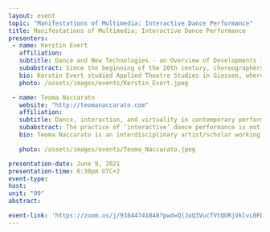 ```yaml
---
layout: event
topic: "Manifestations of Multimedia: Interactive Dance Performance"
title: Manifestations of Multimedia; Interactive Dance Performance
presenters:
 - name: Kerstin Evert
   affiliation: 
   subtitle: Dance and New Technologies - an Overview of Developments in the 20th CenturyDance and New Technologies - an Overview of Developments in the 20th Century
   subabstract: Since the beginning of the 20th century, choreographers and dancers in their artistic works have been seeking to engage with the new (media) technologies of their time. At the same time, these developments have repeatedly triggered controversial discussions about the role of the body in dance and in the technological context. In her lecture, Kerstin Evert will use choreographic works and examples of important choreographers such as Merce Cunningham or William Forsythe to give an overview of the essential themes, discourses and developments in dance in the 20th century, whose basic choreographic-technological ideas already refer to artistic approaches and projects currently taking place.
   bio: Kerstin Evert studied Applied Theatre Studies in Giessen, where she did her doctorate on the theme of “DanceLab - Contemporary Dance and New Technologies”. From 1997 to 2000, she was a doctoral candidate in the post-graduate program “Körper-Inszenierungen” at the Freie Universität Berlin. From 2002 to 2006, she worked as dramaturge at Kampnagel.Kerstin Evert founded the choreographic center K3 in Hamburg in August 2006, and has been the director of K3 | Tanzplan Hamburg since then. She was part of the co-management teams of the artistic-academic Graduate Schools "Assembly and Participation” (HCU, Fundus, K3) and “Performing Citizenship” (HCU, HAW, Fundus, K3) as well as of the research project PABR. Kerstin Evert is member of several juries and advisory boards and member of the board of the European Dancehouse Network.
   photo: /assets/images/events/Kerstin_Evert.jpeg

 - name: Teoma Naccarato
   website: "http://teomanaccarato.com"
   affiliation: 
   subtitle: Dance, interaction, and virtuality in contemporary performance
   subabstract: The practice of ‘interactive’ dance performance is not easily defined in its temporal or geographic scope. Narratives that trace the role of multimedia in dance often centre a particular canon of European and American choreographers in the genres of ballet and (post)modern dance whose work has been archived and disseminated via video and motion capture technologies. From the late 20th Century to present day, the proliferation of portable and low-cost devices for recording and biosensing, in tandem with user-friendly software and social media platforms, has reconfigured access to and participation in so-called ‘interactive’ dance for artists and audiences world-round. In the context of the pandemic, myriad dance artists are turning to live-stream performance, devising distributed and durational choreographies that echo and expand on developments in multimedia performance since the mid 1960s. With this swell of virtual (dance) encounters, the urgency of questions related to presence, proximity, mediation and materiality is palpable. In this lecture, choreographer Teoma Naccarato interweaves contemporary practices and perspectives on bodies and technology in (post)digital dance performance.
   bio: Teoma Naccarato is an interdisciplinary artist/scholar working at the intersection of choreography, technology, and performance philosophy. Her works for stage, screen, installation, and page investigate the body and identity in digital culture. A key performer in her work is the heart&#58 materially and metaphorically, the heart inspires questions about corporeal boundaries, agency, mediation, and representation. As a maker, thinker, and teacher, Naccarato embraces practices of care for difference, foregrounding tension as a source of innovation in cross-disciplinary creation and collaboration. </br></br> Naccarato’s choreography has been presented internationally at venues such as SummerWorks (Toronto), Tangente Danse (Montreal), Rapid Pulse (Chicago), the Hemispheric Institute Encuentro (Montreal / Rio de Janeiro / Bogota), ReNew (Copenhagen), Lake Studios (Berlin), and HfMT (Hamburg). Recent publications are featured in peer reviewed journals such as Performance Research, Tempo, Leonardo, and Performance Philosophy. As a Visiting Professor in Dance at various universities, Naccarato has led undergraduate and graduate level courses in choreography, contemporary dance, intermedia performance, and screendance. </br></br> Naccarato holds a PhD from the Centre for Dance Research at Coventry University (2019), an MFA in Dance and Technology from the Ohio State University (2011), and a BFA in Dance from Concordia University (2004). Naccarato currently lives in Berlin with her cat, and zooms around the world on a daily basis.

   photo: /assets/images/events/Teoma_Naccarato.jpeg

presentation-date: June 9, 2021
presentation-time: 6:30pm UTC+2
event-type: 
host: 
unit: "09"
abstract: 

event-link: 'https://zoom.us/j/93844741848?pwd=QlJoQ3VucTVtQURjVklvL0FDQk1jdz09'
---
```

